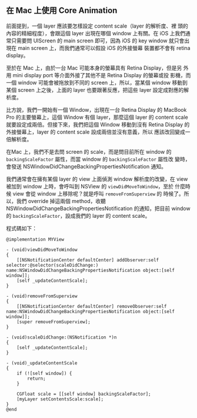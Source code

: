在 Mac 上使用 Core Animation
---------------------------

前面提到，一個 layer 應該要怎樣設定 content scale（layer 的解析度、裡
頭的內容的精細程度），會跟這個 layer 出現在哪個 window 上有關。在 iOS
上我們通常只需要問 UIScreen 的 main screen 即可，因為 iOS 的 key
window 就只會出現在 main screen 上，而我們通常可以假設 iOS 的外接螢幕
裝置都不會有 retina display。

至於在 Mac 上，由於一台 Mac 可能本身的螢幕具有 Retina Display，但是另
外用 mini display port 等介面外接了其他不是 Retina Display 的螢幕或投
影機，而一個 window 可能會被拖放到不同的 screen 上，所以，當某個
window 移動到某個 screen 上之後，上面的 layer 也要跟著反應，把這些
layer 設定成對應的解析度。

比方說，我們一開始有一個 Window，出現在一台 Retina Display 的 MacBook
Pro 的主要螢幕上，這個 Window 有個 layer，那麼這個 layer 的 content
scale 就要設定成兩倍。但接下來，我們把這個 Window 移動到沒有 Retina
Display 的外接螢幕上，layer 的 content scale 設成兩倍並沒有意義，所以
應該改回變成一倍解析度。

在Mac 上，我們不是去問 screen 的 scale，而是問目前所在 window 的
`backingScaleFactor` 屬性，而當 window 的 `backingScaleFactor` 屬性改
變時，會發送 NSWindowDidChangeBackingPropertiesNotification 通知。

我們通常會在擁有某個 layer 的 view 上面偵測 window 解析度的改變，在
view被加到 window 上時，會呼叫到 NSView 的 `viewDidMoveToWindow`，至於
什麼時候 view 會從 window 上移除呢？就是呼叫 `removeFromSuperview` 的
時候了。所以，我們 override 掉這兩個 method，收聽
NSWindowDidChangeBackingPropertiesNotification 的通知，把目前 window
的 `backingScaleFactor`，設成我們的 layer 的 content scale。

程式碼如下：

``` objc
@implementation MYView

- (void)viewDidMoveToWindow
{
	[[NSNotificationCenter defaultCenter] addObserver:self selector:@selector(scaleDidChange:) name:NSWindowDidChangeBackingPropertiesNotification object:[self window]];
	[self _updateContentScale];
}

- (void)removeFromSuperview
{
	[[NSNotificationCenter defaultCenter] removeObserver:self name:NSWindowDidChangeBackingPropertiesNotification object:[self window]];
	[super removeFromSuperview];
}

- (void)scaleDidChange:(NSNotification *)n
{
	[self _updateContentScale];
}

- (void)_updateContentScale
{
	if (![self window]) {
		return;
	}

	CGFloat scale = [[self window] backingScaleFactor];
	[myLayer setContentsScale:scale];
}
@end
```
